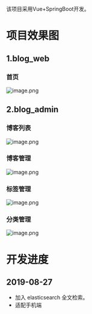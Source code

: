 该项目采用Vue+SpringBoot开发。
# 项目效果图
## 1.blog_web
### 首页
![image.png](http://img.wangleihh.cn/4565f55a746c47f5ab31e690a71cc3c8.png)
## 2.blog_admin
### 博客列表
![image.png](http://img.wangleihh.cn/63fd44660cab457f949064ebb3e7fdb9.png)
### 博客管理
![image.png](http://img.wangleihh.cn/1f51337448f24f0a95959d5cc6f736ae.png)
### 标签管理
![image.png](http://img.wangleihh.cn/f4de39230e8d4250b6086d466cc7fc82.png)
### 分类管理
![image.png](http://img.wangleihh.cn/5cbc2dae2a394c3bb20db8fecc6754ff.png)


# 开发进度
## 2019-08-27

- 加入 elasticsearch 全文检索。
- 适配手机端
